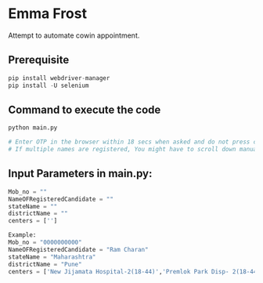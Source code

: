 # Emma Frost

Attempt to automate cowin appointment.

## Prerequisite
```python
pip install webdriver-manager
pip install -U selenium
```

## Command to execute the code
```python
python main.py

# Enter OTP in the browser within 18 secs when asked and do not press confirm OTP button.
# If multiple names are registered, You might have to scroll down manually.
```


## Input Parameters in main.py:
```python
Mob_no = ""
NameOFRegisteredCandidate = ""
stateName = ""
districtName = ""
centers = ['']

Example:
Mob_no = "0000000000"
NameOFRegisteredCandidate = "Ram Charan"
stateName = "Maharashtra"
districtName = "Pune"
centers = ['New Jijamata Hospital-2(18-44)','Premlok Park Disp- 2(18-44)',' New Bhosari (18-44)']
```
